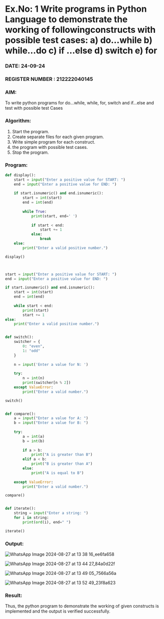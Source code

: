 # Ex.No: 1 Write programs in Python Language to demonstrate the working of followingconstructs with possible test cases: a) do…while b) while…do c) if …else d) switch e) for 

### DATE:  24-09-24                                                                          
### REGISTER NUMBER : 212222040145

### AIM:  
To write python programs for do…while, while, for, switch and if…else and test with possible test 
Cases 

### Algorithm:
1. Start the program.
2. Create separate files for each given program.
3. Write simple program for each construct.
4.  the program with possible test cases.
5. Stop the program.
### Program:

```py
def display(): 
    start = input("Enter a positive value for START: ") 
    end = input("Enter a positive value for END: ") 
    
    if start.isnumeric() and end.isnumeric(): 
        start = int(start) 
        end = int(end)
        
        while True: 
            print(start, end=' ')
            
            if start < end: 
                start += 1 
            else: 
                break 
    else: 
        print("Enter a valid positive number.") 

display()



start = input("Enter a positive value for START: ")
end = input("Enter a positive value for END: ")

if start.isnumeric() and end.isnumeric():
    start = int(start)
    end = int(end)
    
    while start < end:
        print(start)
        start += 1
else:
    print("Enter a valid positive number.")


def switch(): 
    switcher = { 
        0: "even", 
        1: "odd" 
    }
    
    n = input('Enter a value for N: ')
    
    try: 
        n = int(n) 
        print(switcher[n % 2]) 
    except ValueError: 
        print("Enter a valid number.") 

switch()


def compare(): 
    a = input("Enter a value for A: ") 
    b = input("Enter a value for B: ") 
    
    try: 
        a = int(a) 
        b = int(b) 
        
        if a > b: 
            print("A is greater than B") 
        elif a < b: 
            print("B is greater than A") 
        else: 
            print("A is equal to B") 
    
    except ValueError: 
        print("Enter a valid number.")

compare()


def iterate(): 
    string = input("Enter a string: ") 
    for i in string: 
        print(ord(i), end=" ") 

iterate()

```














### Output:
![WhatsApp Image 2024-08-27 at 13 38 16_ee6fa658](https://github.com/user-attachments/assets/d8be6d66-02ea-4661-815a-12d975b422bf)


![WhatsApp Image 2024-08-27 at 13 44 27_84a0d22f](https://github.com/user-attachments/assets/b529ab1c-1224-435e-9f8b-7ee4385db4b3)


![WhatsApp Image 2024-08-27 at 13 49 05_7566a56a](https://github.com/user-attachments/assets/1c0d2fba-671d-46aa-b454-45b996f15308)

![WhatsApp Image 2024-08-27 at 13 52 49_23f8a623](https://github.com/user-attachments/assets/6f64c5b5-67cf-4538-b3bc-48cd460c34ff)


### Result:
Thus, the python program to demonstrate the working of given constructs is implemented and the output is verified successfully.
